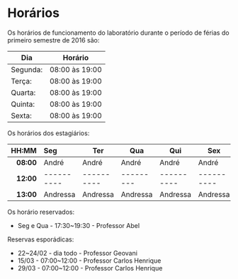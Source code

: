 # Horários

Os horários de funcionamento do laboratório durante o período de férias do primeiro semestre de 2016
são:

Dia      | Horário
-------- | -------
Segunda: | 08:00 às 19:00
Terça:   | 08:00 às 19:00
Quarta:  | 08:00 às 19:00
Quinta:  | 08:00 às 19:00
Sexta:   | 08:00 às 19:00

Os horários dos estagiários:

HH:MM | Seg | Ter | Qua | Qui | Sex
--: | :--- | --- | --- | --- | ---
**08:00** | André    | André    | André    | André    | André
**12:00** |----------|----------|--------- |----------|----------
**13:00** | Andressa | Andressa | Andressa | Andressa | Andressa


Os horário reservados:
 - Seg e Qua - 17:30~19:30 - Professor Abel



Reservas esporádicas:
 - 22~24/02 - dia todo - Professor Geovani
 - 15/03 - 07:00~12:00 - Professor Carlos Henrique
 - 29/03 - 07:00~12:00 - Professor Carlos Henrique

